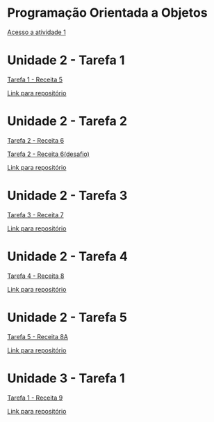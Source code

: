 # Programação Orientada a Objetos
[Acesso a atividade 1](https://zapp.run/edit/receita-1-zg1u06s6g1v0)

# Unidade 2 - Tarefa 1
[Tarefa 1 - Receita 5](https://zapp.run/edit/receita5-z4n2062y4n30?file=lib/main.dart)

[Link para repositório](https://github.com/20200120712/poo/tree/main/Unidade%202/Unidade%202%20-%20Tarefa%201%20-%20dartReceita5%20-%20Ger%C3%AAncia%20de%20Estados)

# Unidade 2 - Tarefa 2

[Tarefa 2 - Receita 6](https://zapp.run/edit/receita-6-z1e06ea1f06?entry=lib/main.dart&file=lib/main.dart)

[Tarefa 2 - Receita 6(desafio)](https://zapp.run/edit/receita-6-z1e06ea1f06?entry=lib/receita6(desafio).dart)

[Link para repositório](https://github.com/20200120712/poo/tree/main/Unidade%202/Unidade%202%20-%20Tarefa%202%20-%20Ger%C3%AAncia%20de%20Estados%20%232%20-%20dartReceita6%20-%201%20real%20e%2099%20a%20mais%20que%20o%20b%C3%A1sico)

# Unidade 2 - Tarefa 3

[Tarefa 3 - Receita 7](https://zapp.run/edit/receita-7-zfuw064ofux0?entry=lib/main.dart&file=lib/main.dart)

[Link para repositório](https://github.com/20200120712/poo/tree/main/Unidade%202/Unidade%202%20-%20Tarefa%203%20-%20dartReceita7%20-%20Programa%C3%A7%C3%A3o%20Ass%C3%ADncrona%20%231%20-%20Introdu%C3%A7%C3%A3o)

# Unidade 2 - Tarefa 4

[Tarefa 4 - Receita 8](https://zapp.run/edit/receita-8-zqbe06x4qbf0?entry=lib/desafio1.dart&file=lib/desafio1.dart:0-9002)

[Link para repositório](https://github.com/20200120712/poo/tree/main/Unidade%202/Unidade%202%20-%20Tarefa%204%20-%20dartReceita8%20-%20Programa%C3%A7%C3%A3o%20Ass%C3%ADncrona%20%232%20-%20Future%20e%20mais/lib)

# Unidade 2 - Tarefa 5

[Tarefa 5 - Receita 8A]()

[Link para repositório]()

# Unidade 3 - Tarefa 1

[Tarefa 1 - Receita 9](https://zapp.run/edit/receita9-zwh806r0wh90)

[Link para repositório](https://github.com/20200120712/poo/tree/main/Unidade%203/Unidade%203%20-%20Tarefa%201%20-%20dartReceita9%20-%20Restri%C3%A7%C3%B5es%20de%20Visibilidade%20de%20Atributos%20e%20mais)
